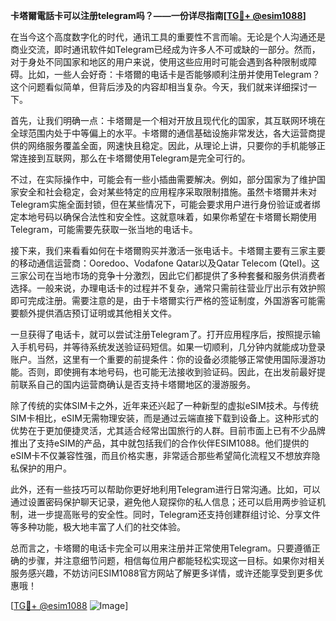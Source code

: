 **卡塔爾電話卡可以注册telegram吗？——一份详尽指南[[TG💪+ @esim1088](https://t.me/s/esim1088)]**

在当今这个高度数字化的时代，通讯工具的重要性不言而喻。无论是个人沟通还是商业交流，即时通讯软件如Telegram已经成为许多人不可或缺的一部分。然而，对于身处不同国家和地区的用户来说，使用这些应用时可能会遇到各种限制或障碍。比如，一些人会好奇：卡塔爾的电话卡是否能够顺利注册并使用Telegram？这个问题看似简单，但背后涉及的内容却相当复杂。今天，我们就来详细探讨一下。

首先，让我们明确一点：卡塔爾是一个相对开放且现代化的国家，其互联网环境在全球范围内处于中等偏上的水平。卡塔爾的通信基础设施非常发达，各大运营商提供的网络服务覆盖全面，网速快且稳定。因此，从理论上讲，只要你的手机能够正常连接到互联网，那么在卡塔爾使用Telegram是完全可行的。

不过，在实际操作中，可能会有一些小插曲需要解决。例如，部分国家为了维护国家安全和社会稳定，会对某些特定的应用程序采取限制措施。虽然卡塔爾并未对Telegram实施全面封锁，但在某些情况下，可能会要求用户进行身份验证或者绑定本地号码以确保合法性和安全性。这就意味着，如果你希望在卡塔爾长期使用Telegram，可能需要先获取一张当地的电话卡。

接下来，我们来看看如何在卡塔爾购买并激活一张电话卡。卡塔爾主要有三家主要的移动通信运营商：Ooredoo、Vodafone Qatar以及Qatar Telecom (Qtel)。这三家公司在当地市场的竞争十分激烈，因此它们都提供了多种套餐和服务供消费者选择。一般来说，办理电话卡的过程并不复杂，通常只需前往营业厅出示有效护照即可完成注册。需要注意的是，由于卡塔爾实行严格的签证制度，外国游客可能需要额外提供酒店预订证明或其他相关文件。

一旦获得了电话卡，就可以尝试注册Telegram了。打开应用程序后，按照提示输入手机号码，并等待系统发送验证码短信。如果一切顺利，几分钟内就能成功登录账户。当然，这里有一个重要的前提条件：你的设备必须能够正常使用国际漫游功能。否则，即使拥有本地号码，也可能无法接收到验证码。因此，在出发前最好提前联系自己的国内运营商确认是否支持卡塔爾地区的漫游服务。

除了传统的实体SIM卡之外，近年来还兴起了一种新型的虚拟eSIM技术。与传统SIM卡相比，eSIM无需物理安装，而是通过云端直接下载到设备上。这种形式的优势在于更加便捷灵活，尤其适合经常出国旅行的人群。目前市面上已有不少品牌推出了支持eSIM的产品，其中就包括我们的合作伙伴ESIM1088。他们提供的eSIM卡不仅兼容性强，而且价格实惠，非常适合那些希望简化流程又不想放弃隐私保护的用户。

此外，还有一些技巧可以帮助你更好地利用Telegram进行日常沟通。比如，可以通过设置密码保护聊天记录，避免他人窥探你的私人信息；还可以启用两步验证机制，进一步提高账号的安全性。同时，Telegram还支持创建群组讨论、分享文件等多种功能，极大地丰富了人们的社交体验。

总而言之，卡塔爾的电话卡完全可以用来注册并正常使用Telegram。只要遵循正确的步骤，并注意细节问题，相信每位用户都能轻松实现这一目标。如果你对相关服务感兴趣，不妨访问ESIM1088官方网站了解更多详情，或许还能享受到更多优惠哦！

[[TG💪+ @esim1088](https://t.me/s/esim1088) ![Image](https://i.postimg.cc/4NQfJmqS/Snipaste-2025-05-13-00-14-12.png)]